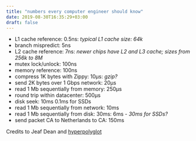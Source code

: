 ```yaml
---
title: "numbers every computer engineer should know"
date: 2019-08-30T16:35:29+03:00
draft: false
---
```


- L1 cache reference: 0.5ns: *typical L1 cache size: 64k*
- branch mispredict: 5ns
- L2 cache reference: 7ns: *newer chips have L2 and L3 cache; sizes from 256k to 8M*
- mutex lock/unlock: 100ns
- memory reference: 100ns
- compress 1K bytes with Zippy: 10μs: *gzip?*
- send 2K bytes over 1 Gbps network: 20μs
- read 1 Mb sequentially from memory: 250μs
- round trip within datacenter: 500μs
- disk seek: 10ms 0.1ms for SSDs
- read 1 Mb sequentially from network: 10ms
- read 1 Mb sequentially from disk: 30ms: 6ms - *30ms for SSDs?*
- send packet CA to Netherlands to CA: 150ms

Credits to Jeaf Dean and [hyperpolyglot](http://hyperpolyglot.org/on-software-development)
